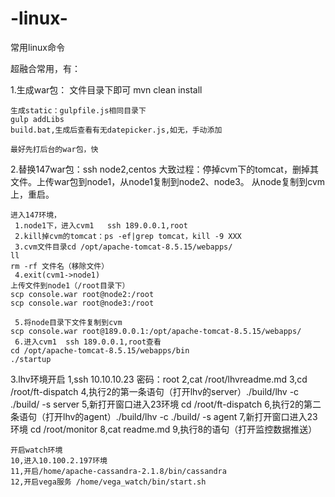 # -linux-
常用linux命令

超融合常用，有：

1.生成war包：
    文件目录下即可
    mvn clean install

    生成static：gulpfile.js相同目录下
    gulp addLibs
    build.bat,生成后查看有无datepicker.js,如无，手动添加

    最好先打后台的war包，快

2.替换147war包：ssh node2,centos 
    大致过程：停掉cvm下的tomcat，删掉其文件。上传war包到node1，从node1复制到node2、node3。
    从node复制到cvm上，重启。

    进入147环境，
     1.node1下，进入cvm1   ssh 189.0.0.1,root
     2.kill掉cvm的tomcat：ps -ef|grep tomcat，kill -9 XXX
     3.cvm文件目录cd /opt/apache-tomcat-8.5.15/webapps/
    ll
    rm -rf 文件名（移除文件）
     4.exit(cvm1->node1) 
    上传文件到node1（/root目录下）
    scp console.war root@node2:/root
    scp console.war root@node3:/root

     5.将node目录下文件复制到cvm
    scp console.war root@189.0.0.1:/opt/apache-tomcat-8.5.15/webapps/
     6.进入cvm1  ssh 189.0.0.1,root查看
    cd /opt/apache-tomcat-8.5.15/webapps/bin
    ./startup

  
3.lhv环境开启
    1,ssh 10.10.10.23 密码：root
    2,cat /root/lhvreadme.md 
    3,cd /root/ft-dispatch
    4,执行2的第一条语句（打开lhv的server）./build/lhv -c ./build/ -s server
    5,新打开窗口进入23环境 cd /root/ft-dispatch
    6,执行2的第二条语句（打开lhv的agent）./build/lhv -c ./build/ -s agent
    7,新打开窗口进入23环境 cd /root/monitor
    8,cat readme.md
    9,执行8的语句（打开监控数据推送）

    开启watch环境
    10,进入10.100.2.197环境
    11,开启/home/apache-cassandra-2.1.8/bin/cassandra
    12,开启vega服务 /home/vega_watch/bin/start.sh
    
    

